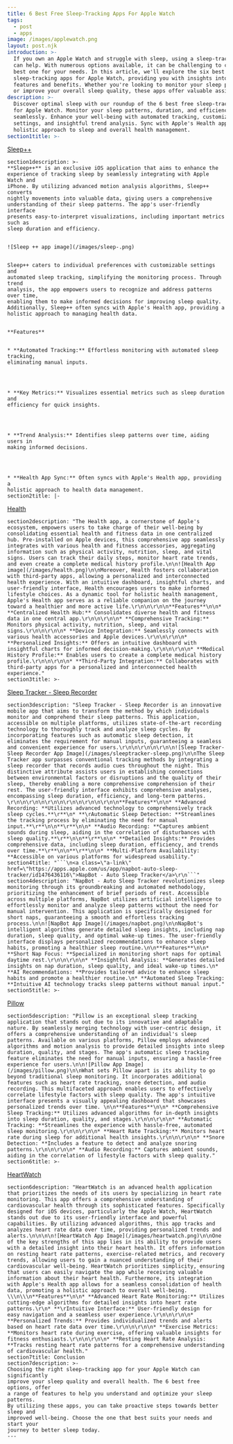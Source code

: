 ```yaml
---
title: 6 Best Free Sleep-Tracking Apps For Apple Watch
tags:
  - post
  - apps
image: /images/applewatch.png
layout: post.njk
introduction: >-
  If you own an Apple Watch and struggle with sleep, using a sleep-tracking app
  can help. With numerous options available, it can be challenging to choose the
  best one for your needs. In this article, we'll explore the six best free
  sleep-tracking apps for Apple Watch, providing you with insights into their
  features and benefits. Whether you're looking to monitor your sleep patterns
  or improve your overall sleep quality, these apps offer valuable assistance.
description: >-
  Discover optimal sleep with our roundup of the 6 best free sleep-tracking apps
  for Apple Watch. Monitor your sleep patterns, duration, and efficiency
  seamlessly. Enhance your well-being with automated tracking, customizable
  settings, and insightful trend analysis. Sync with Apple's Health app for a
  holistic approach to sleep and overall health management. 
section1title: >-
  ```

  <a class="a-link"
  href="https://apps.apple.com/us/app/sleep/id1038440371">Sleep++</a>

  ```
section1description: >-
  **Sleep++** is an exclusive iOS application that aims to enhance the
  experience of tracking sleep by seamlessly integrating with Apple Watch and
  iPhone. By utilizing advanced motion analysis algorithms, Sleep++ converts
  nightly movements into valuable data, giving users a comprehensive
  understanding of their sleep patterns. The app's user-friendly interface
  presents easy-to-interpret visualizations, including important metrics such as
  sleep duration and efficiency. 


  ![Sleep ++ app image](/images/sleep-.png)


  Sleep++ caters to individual preferences with customizable settings and
  automated sleep tracking, simplifying the monitoring process. Through trend
  analysis, the app empowers users to recognize and address patterns over time,
  enabling them to make informed decisions for improving sleep quality.
  Additionally, Sleep++ often syncs with Apple's Health app, providing a
  holistic approach to managing health data.


  **Features**


  * **Automated Tracking:** Effortless monitoring with automated sleep tracking,
  eliminating manual inputs.




  * **Key Metrics:** Visualizes essential metrics such as sleep duration and
  efficiency for quick insights.




  * **Trend Analysis:** Identifies sleep patterns over time, aiding users in
  making informed decisions.




  * **Health App Sync:** Often syncs with Apple's Health app, providing a
  holistic approach to health data management.
section2title: |-
  ```
  <a class="a-link" href="https://www.apple.com/ios/health/">Health</a>
  ```
section2description: "The Health app, a cornerstone of Apple's ecosystem, empowers users to take charge of their well-being by consolidating essential health and fitness data in one centralized hub. Pre-installed on Apple devices, this comprehensive app seamlessly integrates with various health and fitness accessories, aggregating information such as physical activity, nutrition, sleep, and vital signs. Users can track their daily steps, monitor heart rate trends, and even create a complete medical history profile.\n\n![Health App image](/images/health.png)\n\nMoreover, Health fosters collaboration with third-party apps, allowing a personalized and interconnected health experience. With an intuitive dashboard, insightful charts, and user-friendly interface, Health encourages users to make informed lifestyle choices. As a dynamic tool for holistic health management, Apple's Health app serves as a reliable companion on the journey toward a healthier and more active life.\r\n\n\r\n\n**Features**\n\n* **Centralized Health Hub:** Consolidates diverse health and fitness data in one central app.\r\n\n\r\n\n* **Comprehensive Tracking:** Monitors physical activity, nutrition, sleep, and vital signs.\r\n\n\r\n\n* **Device Integration:** Seamlessly connects with various health accessories and Apple devices.\r\n\n\r\n\n* **Personalized Insights:** Offers an intuitive dashboard with insightful charts for informed decision-making.\r\n\n\r\n\n* **Medical History Profile:** Enables users to create a complete medical history profile.\r\n\n\r\n\n* **Third-Party Integration:** Collaborates with third-party apps for a personalized and interconnected health experience."
section3title: >-
  ```

  <a class="a-link"
  href="https://apps.apple.com/us/app/sleep-tracker-sleep-recorder/id1551928101">Sleep
  Tracker - Sleep Recorder</a>

  ```
section3description: "Sleep Tracker - Sleep Recorder is an innovative mobile app that aims to transform the method by which individuals monitor and comprehend their sleep patterns. This application, accessible on multiple platforms, utilizes state-of-the-art recording technology to thoroughly track and analyze sleep cycles. By incorporating features such as automatic sleep detection, it eliminates the requirement for manual inputs, guaranteeing a seamless and convenient experience for users.\r\n\n\r\n\n\r\n\n![Sleep Tracker-Sleep Recorder App Image](/images/sleeptracker-sleep.png)\n\nThe Sleep Tracker app surpasses conventional tracking methods by integrating a sleep recorder that records audio cues throughout the night. This distinctive attribute assists users in establishing connections between environmental factors or disruptions and the quality of their sleep, thereby enabling a more comprehensive comprehension of their rest. The user-friendly interface exhibits comprehensive analyses, encompassing sleep duration, efficiency, and long-term patterns. \r\n\n\r\n\n\r\n\n\r\n\n\r\n\n\r\n\n**Features**\n\n* **Advanced Recording: **Utilizes advanced technology to comprehensively track sleep cycles.**\r**\n* **\rAutomatic Sleep Detection: **Streamlines the tracking process by eliminating the need for manual input.**\r**\n\n**\r**\n\n* **Audio Recording: **Captures ambient sounds during sleep, aiding in the correlation of disturbances with sleep quality.**\r**\n\n**\r**\n\n* **Detailed Insights:** Provides comprehensive data, including sleep duration, efficiency, and trends over time.**\r**\n\n**\r**\n\n* **Multi-Platform Availability: **Accessible on various platforms for widespread usability."
section4title: "```\n<a class=\"a-link\" href=\"https://apps.apple.com/us/app/napbot-auto-sleep-tracker/id1476436116\">NapBot - Auto Sleep Tracker</a>\r\n```"
section4description: "NapBot - Auto Sleep Tracker revolutionizes sleep monitoring through its groundbreaking and automated methodology, prioritizing the enhancement of brief periods of rest. Accessible across multiple platforms, NapBot utilizes artificial intelligence to effortlessly monitor and analyze sleep patterns without the need for manual intervention. This application is specifically designed for short naps, guaranteeing a smooth and effortless tracking process.\n\n![NapBot App Image](/images/napbot.png)\n\nNapBot's intelligent algorithms generate detailed sleep insights, including nap duration, sleep quality, and optimal wake-up times. The user-friendly interface displays personalized recommendations to enhance sleep habits, promoting a healthier sleep routine.\n\n**Features**\n\n* **Short Nap Focus: **Specialized in monitoring short naps for optimal daytime rest.\r\n\n\r\n\n* **Insightful Analysis: **Generates detailed insights on nap duration, sleep quality, and ideal wake-up times.\n* **AI Recommendations: **Provides tailored advice to enhance sleep habits and promote a healthier routine.\n* **Automated Sleep Tracking: **Intuitive AI technology tracks sleep patterns without manual input."
section5title: >-
  ```

  <a class="a-link"
  href="https://apps.apple.com/us/app/pillow-sleep-tracker/id878691772">Pillow</a>

  ```
section5description: "Pillow is an exceptional sleep tracking application that stands out due to its innovative and adaptable nature. By seamlessly merging technology with user-centric design, it offers a comprehensive understanding of an individual's sleep patterns. Available on various platforms, Pillow employs advanced algorithms and motion analysis to provide detailed insights into sleep duration, quality, and stages. The app's automatic sleep tracking feature eliminates the need for manual inputs, ensuring a hassle-free experience for users.\n\n![Pillow App Image](/images/pillow.png)\n\nWhat sets Pillow apart is its ability to go beyond traditional sleep monitoring. It incorporates additional features such as heart rate tracking, snore detection, and audio recording. This multifaceted approach enables users to effectively correlate lifestyle factors with sleep quality. The app's intuitive interface presents a visually appealing dashboard that showcases personalized trends over time. \n\n**Features**\n\n* **Comprehensive Sleep Tracking:** Utilizes advanced algorithms for in-depth insights into sleep duration, quality, and stages.\r\n\n\r\n\n* **Automatic Tracking: **Streamlines the experience with hassle-free, automated sleep monitoring.\r\n\n\r\n\n* **Heart Rate Tracking:** Monitors heart rate during sleep for additional health insights.\r\n\n\r\n\n* **Snore Detection: **Includes a feature to detect and analyze snoring patterns.\r\n\n\r\n\n* **Audio Recording:** Captures ambient sounds, aiding in the correlation of lifestyle factors with sleep quality."
section6title: >-
  ```

  <a class="a-link"
  href="https://apps.apple.com/us/app/heartwatch-heart-rate-tracker/id1062745479">HeartWatch</a>

  ```
section6description: "HeartWatch is an advanced health application that prioritizes the needs of its users by specializing in heart rate monitoring. This app offers a comprehensive understanding of cardiovascular health through its sophisticated features. Specifically designed for iOS devices, particularly the Apple Watch, HeartWatch stands out due to its user-friendly interface and powerful capabilities. By utilizing advanced algorithms, this app tracks and analyzes heart rate data over time, providing personalized trends and alerts.\n\n\n\n![HeartWatch App Image](/images/heartwatch.png)\n\nOne of the key strengths of this app lies in its ability to provide users with a detailed insight into their heart health. It offers information on resting heart rate patterns, exercise-related metrics, and recovery trends, allowing users to gain a nuanced understanding of their cardiovascular well-being. HeartWatch prioritizes simplicity, ensuring that users can easily navigate the app while receiving valuable information about their heart health. Furthermore, its integration with Apple's Health app allows for a seamless consolidation of health data, promoting a holistic approach to overall well-being. \\\n\\\n**Features**\n\n* **Advanced Heart Rate Monitoring:** Utilizes cutting-edge algorithms for detailed insights into heart rate patterns.\r\n* **\rIntuitive Interface:** User-friendly design for easy navigation and a seamless user experience.\r\n\n\r\n\n* **Personalized Trends:** Provides individualized trends and alerts based on heart rate data over time.\r\n\n\r\n\n* **Exercise Metrics: **Monitors heart rate during exercise, offering valuable insights for fitness enthusiasts.\r\n\n\r\n\n* **Resting Heart Rate Analysis: **Tracks resting heart rate patterns for a comprehensive understanding of cardiovascular health."
section7title: Conclusion
section7description: >-
  Choosing the right sleep-tracking app for your Apple Watch can significantly
  improve your sleep quality and overall health. The 6 best free options, offer
  a range of features to help you understand and optimize your sleep patterns.
  By utilizing these apps, you can take proactive steps towards better sleep and
  improved well-being. Choose the one that best suits your needs and start your
  journey to better sleep today.
---
```



